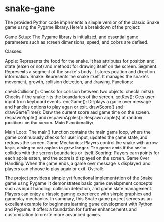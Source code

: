 # snake-gane
The provided Python code implements a simple version of the classic Snake game using the Pygame library. Here's a breakdown of the project:

Game Setup: The Pygame library is initialized, and essential game parameters such as screen dimensions, speed, and colors are defined.

Classes:

Apple: Represents the food for the snake. It has attributes for position and state (eaten or not) and methods for drawing itself on the screen.
Segment: Represents a segment of the snake's body. It stores position and direction information.
Snake: Represents the snake itself. It manages the snake's movement, growth, collision detection, and drawing.
Functions:

checkCollision(): Checks for collision between two objects.
checkLimits(): Checks if the snake hits the boundaries of the screen.
getKey(): Gets user input from keyboard events.
endGame(): Displays a game over message and handles options to play again or exit.
drawScore() and drawGameTime(): Draw the current score and game time on the screen.
respawnApple() and respawnApples(): Respawn apple(s) at random positions on the screen.
Main Functionality:

Main Loop: The main() function contains the main game loop, where the game continuously checks for user input, updates the game state, and redraws the screen.
Game Mechanics: Players control the snake with arrow keys, aiming to eat apples to grow longer. The game ends if the snake collides with the screen boundaries or itself.
Scoring: Players earn points for each apple eaten, and the score is displayed on the screen.
Game Over Handling: When the game ends, a game over message is displayed, and players can choose to play again or exit.
Overall:

The project provides a simple yet functional implementation of the Snake game using Pygame.
It demonstrates basic game development concepts such as input handling, collision detection, and game state management.
Players can enjoy a classic gaming experience with simple graphics and gameplay mechanics.
In summary, this Snake game project serves as an excellent example for beginners learning game development with Python and Pygame. It offers a foundation for further enhancements and customization to create more advanced games.





